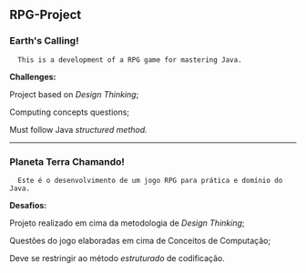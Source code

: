 ## RPG-Project 
### Earth's Calling! 
      This is a development of a RPG game for mastering Java.



<b>Challenges:</b>
  
 Project based on <i>Design Thinking</i>;
 
 Computing concepts questions;
 
 Must follow Java _structured method._
 
 
 
______________________________________________________


### Planeta Terra Chamando!
      Este é o desenvolvimento de um jogo RPG para prática e domínio do Java.
 
 <b>Desafios: </b>

Projeto realizado em cima da metodologia de <i>Design Thinking</i>;

Questões do jogo elaboradas em cima de Conceitos de Computação;

Deve se restringir ao método <i>estruturado</i> de codificação. 
